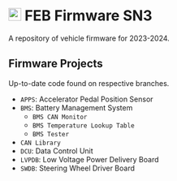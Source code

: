 # <img src="https://github.com/Formula-Electric-Berkeley/FEB_Firmware_SN3/assets/54029493/650e8dc0-9c96-4755-88a8-ae7530a085fd" width="25" height="25"> FEB Firmware SN3
A repository of vehicle firmware for 2023-2024.

## Firmware Projects
Up-to-date code found on respective branches.

- ```APPS```: Accelerator Pedal Position Sensor
- ```BMS```: Battery Management System
  - ```BMS CAN Monitor```
  - ```BMS Temperature Lookup Table```
  - ```BMS Tester```
- ```CAN Library```
- ```DCU```: Data Control Unit
- ```LVPDB```: Low Voltage Power Delivery Board
- ```SWDB```: Steering Wheel Driver Board
